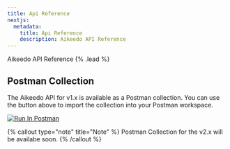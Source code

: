 ```yaml
---
title: Api Reference
nextjs:
  metadata:
    title: Api Reference
    description: Aikeedo API Reference
---
```


Aikeedo API Reference {% .lead %}

## Postman Collection

The Aikeedo API for v1.x is available as a Postman collection. You can use the button above to import the collection into your Postman workspace.

[![Run In Postman](https://run.pstmn.io/button.svg)](https://app.getpostman.com/run-collection/912692-2ce61911-2162-4096-b1fe-545d00fd3e54?action=collection%2Ffork&source=rip_markdown&collection-url=entityId%3D912692-2ce61911-2162-4096-b1fe-545d00fd3e54%26entityType%3Dcollection%26workspaceId%3Db7e3e466-4148-4c82-aab1-1a824b3f3dac)

{% callout type="note" title="Note" %}
Postman Collection for the v2.x will be availabe soon.
{% /callout %}
